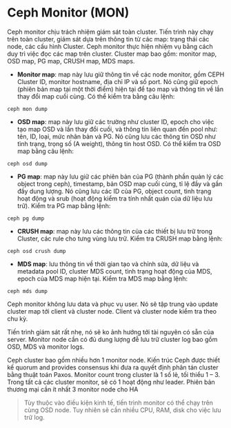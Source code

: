 # Ceph Monitor (MON)

Ceph monitor chịu trách nhiệm giám sát toàn cluster. Tiến trình này chạy trên toàn cluster, giám sát dựa trên thông tin từ các map: trạng thái các node, các cấu hình Cluster. Ceph monitor thực hiện nhiệm vụ bằng cách duy trì việc đọc các map trên cluster. Cluster map bao gồm: monitor map, OSD map, PG map, CRUSH map, MDS maps.

- **Monitor map**: map này lưu giữ thông tin về các node monitor, gồm CEPH Cluster ID, monitor hostname, địa chỉ IP và số port. Nó cũng giữ epoch (phiên bản map tại một thời điểm) hiện tại để tạo map và thông tin về lần thay đổi map cuối cùng. Có thể kiểm tra bằng câu lệnh:
```
ceph mon dump
```

- **OSD map**: map này lưu giữ các trường như cluster ID, epoch cho việc tạo map OSD và lần thay đổi cuối, và thông tin liên quan đến pool như: tên, ID, loại, mức nhân bản và PG. Nó cũng lưu các thông tin OSD như tình trạng, trọng số (A weight), thông tin host OSD. Có thể kiểm tra OSD map bằng câu lệnh:
```
ceph osd dump
```

- **PG map**: map này lưu giữ các phiên bản của PG (thành phần quản lý các object trong ceph), timestamp, bản OSD map cuối cùng, tỉ lệ đầy và gần đầy dung lượng. Nó cũng lưu các ID của PG, object count, tình trạng hoạt động và srub (hoạt động kiểm tra tính nhất quán của dữ liệu lưu trữ). Kiểm tra PG map bằng lệnh:
```
ceph pg dump
```

- **CRUSH map**: map này lưu các thông tin của các thiết bị lưu trữ trong Cluster, các rule cho tưng vùng lưu trữ. Kiểm tra CRUSH map bằng lệnh:
```
ceph osd crush dump
```

- **MDS map**: lưu thông tin về thời gian tạo và chỉnh sửa, dữ liệu và metadata pool ID, cluster MDS count, tình trạng hoạt động của MDS, epoch của MDS map hiện tại. Kiểm tra MDS map bằng lệnh:
```
ceph mds dump
```

Ceph monitor không lưu data và phục vụ user. Nó sẽ tập trung vào update cluster map tới client và cluster node. Client và cluster node kiểm tra theo chu kỳ.

Tiến trình giám sát rất nhẹ, nó sẽ ko ảnh hướng tới tài nguyên có sẵn của server. Monitor node cần có đủ dung lượng đễ lưu trữ cluster log bao gồm OSD, MDS và monitor logs.

Ceph cluster bao gồm nhiều hơn 1 monitor node. Kiến trúc Ceph được thiết kế quorum and provides consensus khi đưa ra quyết định phân tán cluster bằng thuật toán Paxos. Monitor count trong cluster là 1 số lẻ, tối thiểu 1 – 3. Trong tất cả các cluster monitor, sẽ có 1 hoạt động như leader. Phiên bản thương mại cần ít nhất 3 monitor node cho HA

>Tùy thuộc vào điều kiện kinh tế, tiến trình monitor có thể chạy trên cùng OSD node. Tuy nhiên sẽ cần nhiều CPU, RAM, disk cho việc lưu trữ log.
